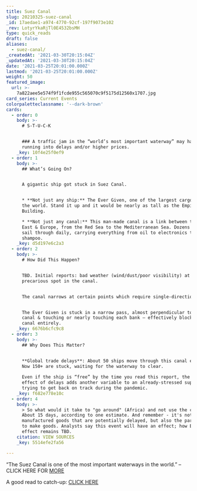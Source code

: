 ```yaml
---
title: Suez Canal
slug: 20210325-suez-canal
_id: 17aedae1-a974-4770-92cf-197f9073e102
_rev: LotyrYkaRjTl0E4532bsMH
type: quick_reads
draft: false
aliases:
  - suez-canal/
_createdAt: '2021-03-30T20:15:04Z'
_updatedAt: '2021-03-30T20:15:04Z'
date: '2021-03-25T20:01:00.000Z'
lastmod: '2021-03-25T20:01:00.000Z'
weight: 50
featured_image:
  url: >-
    7a822aee5e574f9f1fcde955c565070c9f5175d12560x1707.jpg
card_series: Current Events
colorpaletteclassname: '--dark-brown'
cards:
  - order: 0
    body: >-
      # S-T-U-C-K


      ### A traffic jam in the “world’s most important waterway” may have you
      running into delays and/or higher prices.
    _key: 10f4e25f0ef9
  - order: 1
    body: >-
      ## What’s Going On?


      A gigantic ship got stuck in Suez Canal.


      * **Not just any ship:** The Ever Given, one of the largest cargo ships in
      the world. Stand it up and it would be nearly as tall as the Empire State
      Building.

      * **Not just any canal:** This man-made canal is a link between the Middle
      East & Europe, from the Red Sea to the Mediterranean Sea. Dozens of ships
      sail through daily, carrying everything from oil to electronics to
      shampoo.
    _key: d5d197e6c2a3
  - order: 2
    body: >-
      # How Did This Happen?


      TBD. Initial reports: bad weather (wind/dust/poor visibility) at a
      precarious spot in the canal.


      The canal narrows at certain points which require single-direction travel.


      The Ever Given is stuck in a narrow pass, almost perpendicular to the
      canal & touching or nearly touching each bank – effectively blocking the
      canal entirely.
    _key: 6676b6cfc9c8
  - order: 3
    body: >-
      ## Why Does This Matter?


      **Global trade delays**: About 50 ships move through this canal every day.
      Now 150+ are stuck, waiting for the waterway to clear.  
        
      Even if the ship is “free” by the time you read this report, the ripple
      effect of delays adds another variable to an already-stressed supply chain
      trying to get back on track during the pandemic.
    _key: f682e778e10c
  - order: 4
    body: >-
      > So what would it take to "go around" (Africa) and not use the canal?
      About 15 days, according to one estimate. And remember - it's not just
      manufactured goods that are potentially delayed, but also the parts used
      to make goods. Analysts say this event will have an effect; how BIG of an
      effect remains TBD.
    citation: VIEW SOURCES
    _key: 5514efe2fa56

---
```

“The Suez Canal is one of the most important waterways in the world.” – CLICK HERE FOR [MORE](https://www.suezcanal.gov.eg/English/About/SuezCanal/Pages/AboutSuezCanal.aspx)

A good read to catch-up: [CLICK HERE](https://www.cnn.com/2021/03/24/middleeast/suez-canal-container-ship-intl-hnk/index.html)